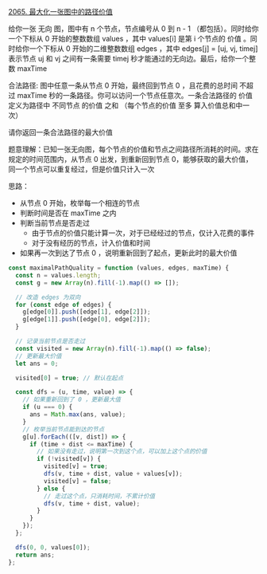 [2065. 最大化一张图中的路径价值](https://leetcode.cn/problems/maximum-path-quality-of-a-graph/description/)

给你一张 无向 图，图中有 n 个节点，节点编号从 0 到 n - 1 （都包括）。同时给你一个下标从 0 开始的整数数组 values ，其中 values[i] 是第 i 个节点的 价值 。同时给你一个下标从 0 开始的二维整数数组 edges ，其中 edges[j] = [uj, vj, timej] 表示节点 uj 和 vj 之间有一条需要 timej 秒才能通过的无向边。最后，给你一个整数 maxTime

合法路径: 图中任意一条从节点 0 开始，最终回到节点 0 ，且花费的总时间 不超过 maxTime 秒的一条路径。你可以访问一个节点任意次。一条合法路径的 价值 定义为路径中 不同节点 的价值 之和 （每个节点的价值 至多 算入价值总和中一次）

请你返回一条合法路径的最大价值

题意理解：已知一张无向图，每个节点的价值和节点之间路径所消耗的时间。求在规定的时间范围内，从节点 0 出发，到重新回到节点 0，能够获取的最大价值，同一个节点可以重复经过，但是价值只计入一次

思路：

- 从节点 0 开始，枚举每一个相连的节点
- 判断时间是否在 maxTime 之内
- 判断当前节点是否走过
  - 由于节点的价值只能计算一次，对于已经经过的节点，仅计入花费的事件
  - 对于没有经历的节点，计入价值和时间
- 如果再一次到达了节点 0 ，说明重新回到了起点，更新此时的最大价值

```js
const maximalPathQuality = function (values, edges, maxTime) {
  const n = values.length;
  const g = new Array(n).fill(-1).map(() => []);

  // 改造 edges 为双向
  for (const edge of edges) {
    g[edge[0]].push([edge[1], edge[2]]);
    g[edge[1]].push([edge[0], edge[2]]);
  }

  // 记录当前节点是否走过
  const visited = new Array(n).fill(-1).map(() => false);
  // 更新最大价值
  let ans = 0;

  visited[0] = true; // 默认在起点

  const dfs = (u, time, value) => {
    // 如果重新回到了 0 ，更新最大值
    if (u === 0) {
      ans = Math.max(ans, value);
    }
    // 枚举当前节点能到达的节点
    g[u].forEach(([v, dist]) => {
      if (time + dist <= maxTime) {
        // 如果没有走过，说明第一次到这个点，可以加上这个点的价值
        if (!visited[v]) {
          visited[v] = true;
          dfs(v, time + dist, value + values[v]);
          visited[v] = false;
        } else {
          // 走过这个点，只消耗时间，不累计价值
          dfs(v, time + dist, value);
        }
      }
    });
  };

  dfs(0, 0, values[0]);
  return ans;
};
```
